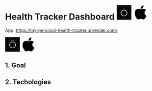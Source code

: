 # Health Tracker Dashboard <img src="https://github.com/ZakiAbdelwahed/health-tracker-dash-app/blob/main/Readme%20images/oura%20logo.jpg" width="48"> <img src="https://github.com/ZakiAbdelwahed/health-tracker-dash-app/blob/main/Readme%20images/apple%20logo.png" width="48">
App: https://my-personal-health-tracker.onrender.com/

<img src="https://github.com/ZakiAbdelwahed/health-tracker-dash-app/blob/main/Readme%20images/oura%20logo.jpg" width="48"> <img src="https://github.com/ZakiAbdelwahed/health-tracker-dash-app/blob/main/Readme%20images/apple%20logo.png" width="48">

## 1. Goal
## 2. Techologies

